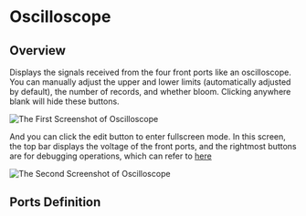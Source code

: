 <script setup lang="ts">
import ElectricConnection from "../../../components/ElectricElement/ElectricConnection";
import ElectricConnectorType from "../../../components/ElectricElement/ElectricConnectorType";
import ElectricConnectorDirection from "../../../components/ElectricElement/ElectricConnectorDirection";
import ElectricConnectionDisplayMode from "../../../components/ElectricElement/ElectricConnectionDisplayMode";
import IOPort from "../../../components/ElectricElement/IOPort";
import ElectricElement from "../../../components/ElectricElement/ElectricElement.vue";

let connections = [
    new ElectricConnection(ElectricConnectorDirection.Top, ElectricConnectorType.Input, ElectricConnectionDisplayMode.Hide, [
        new IOPort(1, 32, "Display <span style='color: lime; background-color: var(--grayA10);'>Green</span> Wave", "")
    ], false, true),
    new ElectricConnection(ElectricConnectorDirection.Right, ElectricConnectorType.Input, ElectricConnectionDisplayMode.Hide, [
        new IOPort(1, 32, "Display <span style='color: cyan; background-color: var(--grayA10);'>Cyan</span> Wave", "")
    ], false, true),
        new ElectricConnection(ElectricConnectorDirection.Bottom, ElectricConnectorType.Input, ElectricConnectionDisplayMode.Hide, [
        new IOPort(1, 32, "Display <span style='color: red; background-color: var(--grayA6);'>Red</span> Wave", "")
    ], false, true),
    new ElectricConnection(ElectricConnectorDirection.Left, ElectricConnectorType.Input, ElectricConnectionDisplayMode.Hide, [
        new IOPort(1, 32, "Display <span style='color: yellow; background-color: var(--grayA8);'>Yellow</span> Wave", "")
    ], false, true),
        new ElectricConnection(ElectricConnectorDirection.In, ElectricConnectorType.Input, ElectricConnectionDisplayMode.Hide, [
        new IOPort(1, 32, "Clock", "When this port is not connected, any input change at the front ports will take effect on the display.  \nWhen this port is connected, only if the voltage of this port changes from 0 to not 0, this element will accept new changes from the front ports.")
    ])
];
</script>

# Oscilloscope <Badge text="v2.0"/>

## Overview

Displays the signals received from the four front ports like an oscilloscope. You can manually adjust the upper and lower limits (automatically adjusted by default), the number of records, and whether bloom. Clicking anywhere blank will hide these buttons.

<img alt="The First Screenshot of Oscilloscope" src="/images/expand/displays/oscilloscope_screenshot_1.webp" class="center_image">

And you can click the edit button to enter fullscreen mode. In this screen, the top bar displays the voltage of the front ports, and the rightmost buttons are for debugging operations, which can refer to [here](../../base/new/debug#floating-step-debugging-widget)

<img alt="The Second Screenshot of Oscilloscope" src="/images/expand/displays/oscilloscope_screenshot_2_zh.webp" class="center_image">

## Ports Definition

<ElectricElement imgAltPrefix="Oscilloscope" :connections="connections" imgSrc="/images/expand/displays/GVOscilloscopeBlock.webp"/>